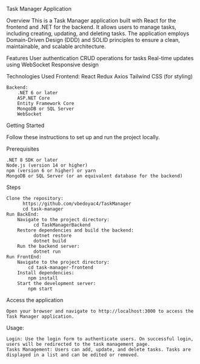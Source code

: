 Task Manager Application

Overview
This is a Task Manager application built with React for the frontend and .NET for the backend. It allows users to manage tasks, including creating, updating, and deleting tasks. The application employs Domain-Driven Design (DDD) and SOLID principles to ensure a clean, maintainable, and scalable architecture.

Features
    User authentication
    CRUD operations for tasks
    Real-time updates using WebSocket
    Responsive design

Technologies Used
    Frontend:
        React
        Redux
        Axios
        Tailwind CSS (for styling)

    Backend:
        .NET 6 or later
        ASP.NET Core
        Entity Framework Core
        MongoDB or SQL Server
        WebSocket

Getting Started

Follow these instructions to set up and run the project locally.

Prerequisites

    .NET 8 SDK or later
    Node.js (version 14 or higher)
    npm (version 6 or higher) or yarn
    MongoDB or SQL Server (or an equivalent database for the backend)

Steps

    Clone the repository: 
          https://github.com/vbedoyac4/TaskManager
          cd task-manager
    Run BackEnd:
        Navigate to the project directory: 
              cd TaskManagerBackend
        Restore dependencies and build the backend:
              dotnet restore
              dotnet build
        Run the backend server:
              dotnet run
    Run FrontEnd: 
        Navigate to the project directory:
            cd task-manager-frontend
        Install dependencies:
            npm install
        Start the development server:
            npm start

Access the application

    Open your browser and navigate to http://localhost:3000 to access the Task Manager application.

Usage: 

    Login: Use the login form to authenticate users. On successful login, users will be redirected to the task management page.
    Tasks Management: Users can add, update, and delete tasks. Tasks are displayed in a list and can be edited or removed.
  
        

    
          

          
